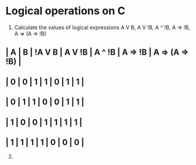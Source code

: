 #	Logical operations on C
1.	Calculate the values of logical expressions
A V B, A V !B, A ^ !B, A => !B, A => (A => !B)

|	A 	|	B	|	!A V B	|	A V !B	|	A ^ !B	|	A => !B	|	A => (A => !B)	|
-------------------------------------------------------------------------------------
|	0	|	0	|	1		|	1		|	0		|	1		|	1				|
-------------------------------------------------------------------------------------
|	0	|	1	|	1		|	0		|	0		|	1		|	1				|
-------------------------------------------------------------------------------------
|	1	|	0	|	0		|	1		|	1		|	1		|	1				|
-------------------------------------------------------------------------------------
|	1	|	1	|	1		|	1		|	0		|	0		|	0				|
-------------------------------------------------------------------------------------

2.	